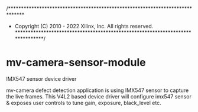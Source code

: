 /******************************************************************************
* Copyright (C) 2010 - 2022 Xilinx, Inc. All rights reserved.
*******************************************************************************/
# mv-camera-sensor-module
IMX547 sensor device driver

mv-camera defect detection application is using IMX547 sensor to capture the live frames. This V4L2 based device driver will configure imx547 sensor & exposes user controls to tune gain, exposure, black_level etc.
